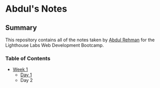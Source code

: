 # Abdul's Notes
## Summary 

This repository contains all of the notes taken by 
[Abdul Rehman](https://github.com/abdul5890575) for the Lighthouse Labs Web Development Bootcamp.

### Table of Contents

* [Week 1](/Week_1)
  * [Day 1](/Week_1/Day_1)
  * Day 2
